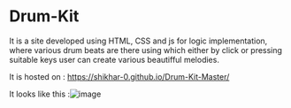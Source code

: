 # Drum-Kit
It is a site  developed using HTML, CSS and js for logic implementation, where various drum beats are there using which either by click or pressing suitable keys user can create various beautifful melodies.

It is hosted on : https://shikhar-0.github.io/Drum-Kit-Master/

It looks like this :![image](https://user-images.githubusercontent.com/113431853/231681472-5b7fd0e2-346e-430a-8b35-fc03d2c4b87b.png)

